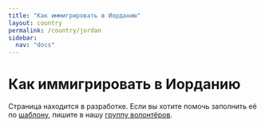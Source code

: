 ```yaml
---
title: "Как иммигрировать в Иорданию"
layout: country
permalink: /country/jordan
sidebar:
  nav: "docs"
---
```


# Как иммигрировать в Иорданию

Страница находится в разработке. Если вы хотите помочь заполнить её по [шаблону](/template), пишите в нашу [группу волонтёров](https://t.me/+FHi3FnJaoWJkMDAx).
